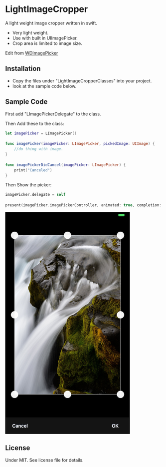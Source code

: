# LightImageCropper

A light weight image cropper written in swift. 

- Very light weight.
- Use with built in UIImagePicker.
- Crop area is limited to image size.

Edit from [WDImagePicker](https://github.com/justwudi/WDImagePicker) 

## Installation

- Copy the files under "LightImageCropperClasses" into your project.
- look at the sample code below.

## Sample Code

First add "LImagePickerDelegate" to the class.

Then Add these to the class:

```swift
let imagePicker = LImagePicker()

func imagePicker(imagePicker: LImagePicker, pickedImage: UIImage) {
    //do thing with image.
}
    
func imagePickerDidCancel(imagePicker: LImagePicker) {
    print("Canceled")
}
```

Then Show the picker:

```swift
imagePicker.delegate = self

present(imagePicker.imagePickerController, animated: true, completion: nil)
```

![Sample Crop Image](https://raw.githubusercontent.com/megabitsenmzq/LightImageCropper/master/screenshot.png)

## License
Under MIT. See license file for details.



